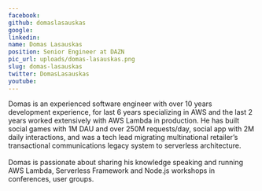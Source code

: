 ```yaml
---
facebook: 
github: domaslasauskas
google: 
linkedin: 
name: Domas Lasauskas
position: Senior Engineer at DAZN
pic_url: uploads/domas-lasauskas.png
slug: domas-lasauskas
twitter: DomasLasauskas
youtube: 
---
```

<p>Domas is an experienced software engineer with over 10 years development experience, for last 6 years specializing in AWS and the last 2 years worked extensively with AWS Lambda in production. He has built social games with 1M DAU and over 250M requests/day, social app with 2M daily interactions, and was a tech lead migrating multinational retailer&rsquo;s transactional communications legacy system to serverless architecture.<br />
<br />
Domas is passionate about sharing his knowledge speaking and running AWS Lambda, Serverless Framework and Node.js workshops in conferences, user groups.</p>

